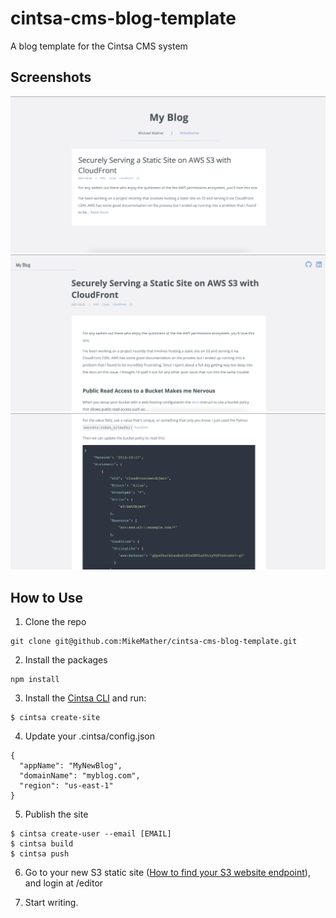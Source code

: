 # cintsa-cms-blog-template
A blog template for the Cintsa CMS system

## Screenshots

![Home page](https://github.com/MikeMather/cintsa-cms-blog-template/blob/master/screenshots/home-page.png)
![Post page](https://github.com/MikeMather/cintsa-cms-blog-template/blob/master/screenshots/blog-post.png)
![Post content](https://github.com/MikeMather/cintsa-cms-blog-template/blob/master/screenshots/code-example.png)


## How to Use

1. Clone the repo

```
git clone git@github.com:MikeMather/cintsa-cms-blog-template.git
```

2. Install the packages
```
npm install
```

3. Install the [Cintsa CLI](https://github.com/MikeMather/cintsa-cms-cli) and run:
```
$ cintsa create-site
```

4. Update your .cintsa/config.json
```
{
  "appName": "MyNewBlog",
  "domainName": "myblog.com",
  "region": "us-east-1"
}
```

5. Publish the site
```
$ cintsa create-user --email [EMAIL]
$ cintsa build
$ cintsa push
```

6. Go to your new S3 static site ([How to find your S3 website endpoint](https://docs.aws.amazon.com/AmazonS3/latest/userguide/WebsiteEndpoints.html)), and login at /editor

7. Start writing.
